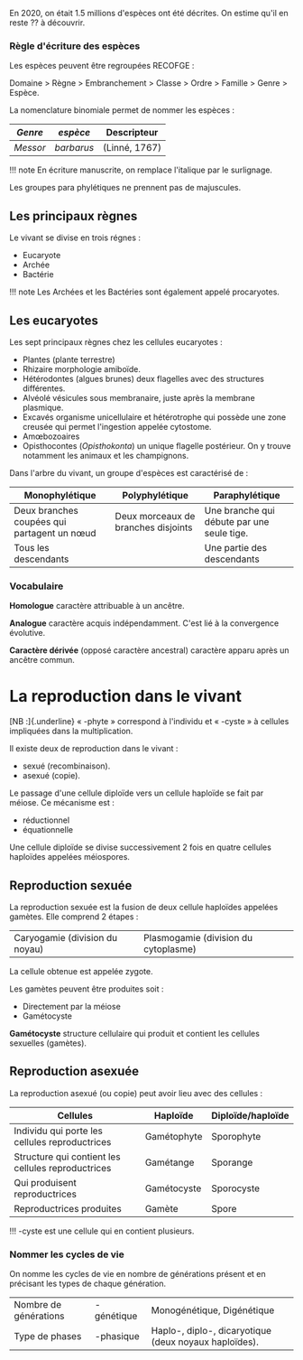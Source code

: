 En 2020, on était 1.5 millions d'espèces ont été décrites. On estime qu'il en reste ?? à découvrir.

### Règle d'écriture des espèces

Les espèces peuvent être regroupées RECOFGE :

Domaine \> Règne \> Embranchement \> Classe \> Ordre \> Famille \> Genre
\> Espèce.

La nomenclature binomiale permet de nommer les espèces :

*Genre*  | *espèce*   | Descripteur
---------|------------|-------------
*Messor* | *barbarus* | (Linné, 1767)

!!! note
    En écriture manuscrite, on remplace l'italique par le surlignage.

Les groupes para phylétiques ne prennent pas de majuscules.

## Les principaux règnes 

Le vivant se divise en trois régnes :

* Eucaryote
* Archée
* Bactérie

!!! note
    Les Archées et les Bactéries sont également appelé procaryotes.

## Les eucaryotes

Les sept principaux règnes chez les cellules eucaryotes :

* Plantes (plante terrestre)
* Rhizaire morphologie amiboïde.
* Hétérodontes (algues brunes) deux flagelles avec des structures différentes.
* Alvéolé vésicules sous membranaire, juste après la membrane plasmique.
* Excavés organisme unicellulaire et hétérotrophe qui possède une zone creusée qui permet l'ingestion appelée cytostome.
* Amœbozoaires
* Opisthocontes (*Opisthokonta*) un unique flagelle postérieur. On y trouve notamment les animaux et les champignons.

Dans l'arbre du vivant, un groupe d'espèces est caractérisé de :

| Monophylétique                              | Polyphylétique                      | Paraphylétique                             |
|------------------------|------------------------|------------------------|
| Deux branches coupées qui partagent un nœud | Deux morceaux de branches disjoints | Une branche qui débute par une seule tige. |
| Tous les descendants                        |                                     | Une partie des descendants                 |

### Vocabulaire

__Homologue__ caractère attribuable à un ancêtre.

__Analogue__ caractère acquis indépendamment. C'est lié à la convergence évolutive.

__Caractère dérivée__ (opposé caractère ancestral) caractère apparu après un ancêtre commun.

# La reproduction dans le vivant

[NB :]{.underline} « -phyte » correspond à l'individu et « -cyste » à
cellules impliquées dans la multiplication.

Il existe deux de reproduction dans le vivant :

* sexué (recombinaison).
* asexué (copie).

Le passage d'une cellule diploïde vers un cellule haploïde se fait par méiose. Ce mécanisme est :

* réductionnel
* équationnelle

Une cellule diploïde se divise successivement 2 fois en quatre cellules haploïdes appelées méiospores.

## Reproduction sexuée

La reproduction sexuée est la fusion de deux cellule haploïdes appelées gamètes. Elle comprend 2 étapes :

|                                |                                      |
|--------------------------------|--------------------------------------|
| Caryogamie (division du noyau) | Plasmogamie (division du cytoplasme) |

La cellule obtenue est appelée zygote.

Les gamètes peuvent être produites soit :

* Directement par la méiose
* Gamétocyste

__Gamétocyste__ structure cellulaire qui produit et contient les cellules sexuelles (gamètes).

## Reproduction asexuée

La reproduction asexué (ou copie) peut avoir lieu avec des cellules :

| Cellules                                           | Haploïde    | Diploïde/haploïde |
|-------------------------------------|----------------|--------------------|
| Individu qui porte les cellules reproductrices     | Gamétophyte | Sporophyte        |
| Structure qui contient les cellules reproductrices | Gamétange   | Sporange          |
| Qui produisent reproductrices                      | Gamétocyste | Sporocyste        |
| Reproductrices produites                           | Gamète      | Spore             |

!!! 
    -cyste est une cellule qui en contient plusieurs.

### Nommer les cycles de vie

On nomme les cycles de vie en nombre de générations présent et en
précisant les types de chaque génération.

|                       |             |                                                       |
|-------------------|-------------------|-----------------------------------|
| Nombre de générations | -génétique  | Monogénétique, Digénétique                            |
| Type de phases        | -phasique   | Haplo-, diplo-, dicaryotique (deux noyaux haploïdes). |
